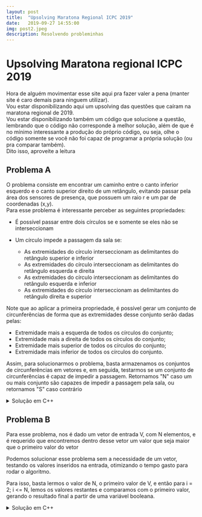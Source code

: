 ```yaml
---
layout: post
title:  "Upsolving Maratona Regional ICPC 2019"
date:   2019-09-27 14:55:00
img: post2.jpeg
description: Resolvendo probleminhas
---
```


# Upsolving Maratona regional ICPC 2019

Hora de alguém movimentar esse site aqui pra fazer valer a pena (manter site é caro demais para ninguem utilizar).  
Vou estar disponibilizando aqui um upsolving das questões que caíram na maratona regional de 2019.  
Vou estar disponibilizando também um código que solucione a questão, lembrando que o código não corresponde à melhor solução,
 além de que é no mínimo interessante a produção do próprio código, ou seja, olhe o código somente se você não foi capaz de
programar a própria solução (ou pra comparar também).  
Dito isso, aproveite a leitura

## Problema A
O problema consiste em encontrar um caminho entre o canto inferior esquerdo e o canto superior direito de um retângulo, evitando
passar pela área dos sensores de presença, que possuem um raio r e um par de coordenadas (x,y).  
Para esse problema é interessante perceber as seguintes propriedades:  
* É possível passar entre dois círculos se e somente se eles não se interseccionam
* Um círculo impede a passagem da sala se:

  * As extremidades do círculo interseccionam as delimitantes do retângulo superior e inferior
  * As extremidades do círculo interseccionam as delimitantes do retângulo esquerda e direita
  * As extremidades do círculo interseccionam as delimitantes do retângulo esquerda e inferior
  * As extremidades do círculo interseccionam as delimitantes do retângulo direita e superior

Note que ao aplicar a primeira propriedade, é possível gerar um conjunto de circunferências de forma que as extremidades desse
conjunto serão dadas pelas:

* Extremidade mais a esquerda de todos os círculos do conjunto;
* Extremidade mais a direita de todos os círculos do conjunto;
* Extremidade mais superior de todos os círculos do conjunto;
* Extremidade mais inferior de todos os círculos do conjunto.

Assim, para solucionarmos o problema, basta armazenamos os conjuntos de circunferências em vetores e, em seguida, testarmos se
um conjunto de circunferências é capaz de impedir a passagem. Retornamos "N" caso um ou mais conjunto são capazes de impedir
a passagem pela sala, ou retornamos "S" caso contrário


<details><summary>Solução em C++</summary>
<p>
    
```cpp
#include <bits/stdc++.h>
using namespace std;

struct point{
    int x, y;
    point () { x = y = 0; }
    point(int _x, int _y) : x(_x), y(_y) {}
};

double dist (point p1, point p2){
    return hypot(p1.x-p2.x, p1.y-p2.y);
}

struct circle{
    point c;
    int r;
    int idx;
    circle () { c = point(); r = 0; idx = 0; }
    circle(point _c, int _r, int _idx) : c(_c), r(_r), idx(_idx) {}
};

bool inter(circle c1, circle c2){
    return dist(c1.c, c2.c) <= c1.r+c2.r;
}

#define pb push_back

int main(int argc, char const *argv[]) {
    int n,m,k;
    int x,y,r;
    cin >> n >> m >> k;
    vector<circle> c;
    vector<vector<circle> > circles;
    for (int i = 0; i < k; i++){
        cin >> x >> y >> r;
        c.pb(circle(point(x,y),r,-1));
    }
    for (int i = 0; i < k; i++){
        for (int j = 0; j < k; j++){
            if (i == j) continue;
            if (inter(c[i],c[j])){
                if (c[i].idx != -1 || c[j].idx != -1){
                    if (c[i].idx == c[j].idx) continue;
                    else if (c[i].idx == -1 || c[j].idx == -1){
                        int idx;
                        if (c[i].idx == -1) {
                            idx = c[j].idx;
                            circles[idx].pb(c[i]);
                            c[i].idx = idx;
                        } else {
                            idx = c[i].idx;
                            circles[idx].pb(c[j]);
                            c[j].idx = idx;
                        }
                    } else {
                        int idx1 = c[i].idx, idx2 = c[j].idx;
                        for (int i = 0; i < circles[idx2].size(); i++){
                            circles[idx1].pb(circles[idx2][i]);
                            circles[idx2][i].idx = idx1;
                        }
                        circles[idx2] = vector<circle> ();
                    }
                } else {
                    int idx = circles.size();
                    c[i].idx = idx;
                    c[j].idx = idx;
                    circles.pb(vector<circle> ({c[i],c[j]}));
                }
            }
        }
        if (c[i].idx == -1){
            circles.pb(vector<circle> ({c[i]}));
        }
    }
    for (int i = 0; i < circles.size(); i++) {
        int minX = n+1, maxX = 0, minY = m+1, maxY = 0;
        for (int j = 0; j < circles[i].size(); j++){
            circle caux = circles[i][j];
            minX = min(minX, caux.c.x-caux.r);
            maxX = max(maxX, caux.c.x+caux.r);
            minY = min(minY, caux.c.y-caux.r);
            maxY = max(maxY, caux.c.y+caux.r);
        }
        if ((minX <= 0 && (maxX >= n || minY <= 0)) || (maxY >= m && (minY <= 0 || maxX >= n))){
            cout << "N" << endl;
            return 0;
        }
    }
    cout << "S" << endl;
    return 0;
}
```

</p>
</details>

## Problema B
Para esse problema, nos é dado um vetor de entrada V, com N elementos, e é requerido que encontremos dentro desse vetor um valor que seja maior que o primeiro valor do vetor  

Podemos solucionar esse problema sem a necessidade de um vetor, testando os valores inseridos na entrada, otimizando o tempo gasto para rodar o algoritmo.  

Para isso, basta lermos o valor de N, o primeiro valor de V, e então para i = 2; i <= N, lemos os valores restantes e comparamos com o primeiro valor, gerando o resultado final a partir de uma variável booleana.

<details><summary>Solução em C++</summary>
<p>
 
 ```cpp
 #include <bits/stdc++.h>
using namespace std;

int main(int argc, char const *argv[]) {
    int n, x, foo;
    cin >> n;
    cin >> foo;
    bool v = true;
    for (int i = 1; i < n; i++){
        cin >> x;
        if (x > foo){
            v = false;
        }
    }
    if (v) cout << "S" << endl;
    else cout << "N" << endl;
    return 0;
}
```

</p>
